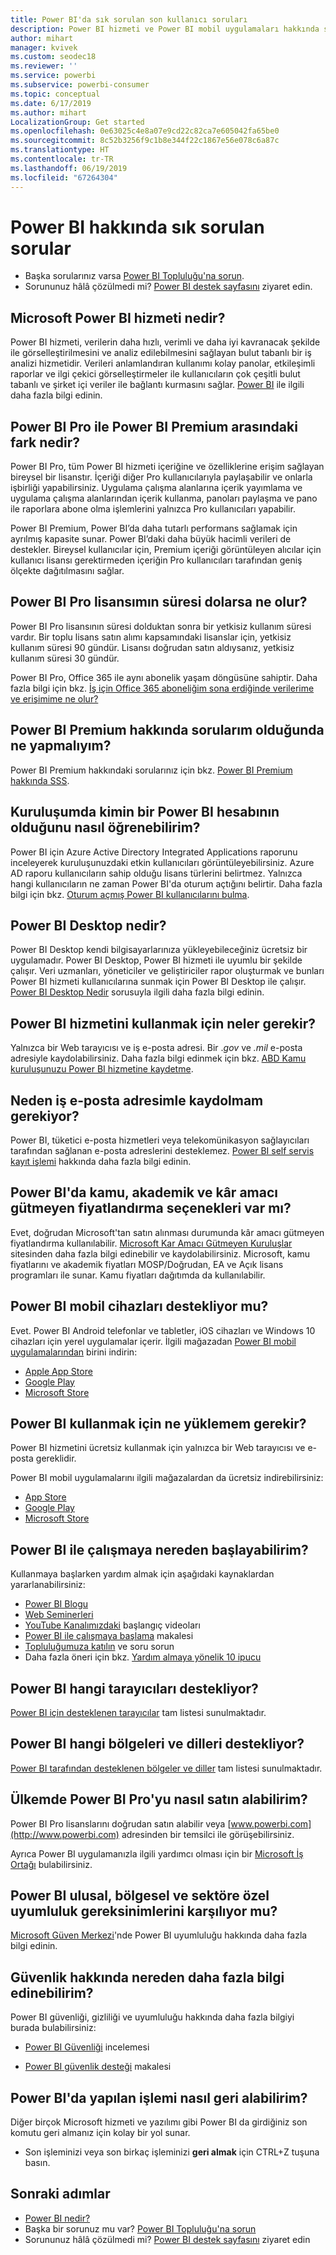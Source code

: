 ```yaml
---
title: Power BI'da sık sorulan son kullanıcı soruları
description: Power BI hizmeti ve Power BI mobil uygulamaları hakkında sık sorulan sorular ve cevaplar listesini inceleyin.
author: mihart
manager: kvivek
ms.custom: seodec18
ms.reviewer: ''
ms.service: powerbi
ms.subservice: powerbi-consumer
ms.topic: conceptual
ms.date: 6/17/2019
ms.author: mihart
LocalizationGroup: Get started
ms.openlocfilehash: 0e63025c4e8a07e9cd22c82ca7e605042fa65be0
ms.sourcegitcommit: 8c52b3256f9c1b8e344f22c1867e56e078c6a87c
ms.translationtype: HT
ms.contentlocale: tr-TR
ms.lasthandoff: 06/19/2019
ms.locfileid: "67264304"
---
```

# <a name="frequently-asked-questions-about-power-bi"></a>Power BI hakkında sık sorulan sorular

* Başka sorularınız varsa [Power BI Topluluğu'na sorun](http://community.powerbi.com/).
* Sorununuz hâlâ çözülmedi mi? [Power BI destek sayfasını](https://powerbi.microsoft.com/support/) ziyaret edin.

## <a name="what-is-the-microsoft-power-bi-service"></a>Microsoft Power BI hizmeti nedir?

Power BI hizmeti, verilerin daha hızlı, verimli ve daha iyi kavranacak şekilde ile görselleştirilmesini ve analiz edilebilmesini sağlayan bulut tabanlı bir iş analizi hizmetidir. Verileri anlamlandıran kullanımı kolay panolar, etkileşimli raporlar ve ilgi çekici görselleştirmeler ile kullanıcıların çok çeşitli bulut tabanlı ve şirket içi veriler ile bağlantı kurmasını sağlar. [Power BI](../power-bi-overview.md) ile ilgili daha fazla bilgi edinin.

## <a name="whats-the-difference-between-power-bi-pro-and-power-bi-premium"></a>Power BI Pro ile Power BI Premium arasındaki fark nedir?

Power BI Pro, tüm Power BI hizmeti içeriğine ve özelliklerine erişim sağlayan bireysel bir lisanstır. İçeriği diğer Pro kullanıcılarıyla paylaşabilir ve onlarla işbirliği yapabilirsiniz. Uygulama çalışma alanlarına içerik yayımlama ve uygulama çalışma alanlarından içerik kullanma, panoları paylaşma ve pano ile raporlara abone olma işlemlerini yalnızca Pro kullanıcıları yapabilir.

Power BI Premium, Power BI’da daha tutarlı performans sağlamak için ayrılmış kapasite sunar. Power BI’daki daha büyük hacimli verileri de destekler. Bireysel kullanıcılar için, Premium içeriği görüntüleyen alıcılar için kullanıcı lisansı gerektirmeden içeriğin Pro kullanıcıları tarafından geniş ölçekte dağıtılmasını sağlar.

## <a name="what-happens-if-my-power-bi-pro-license-expires"></a>Power BI Pro lisansımın süresi dolarsa ne olur?

Power BI Pro lisansının süresi dolduktan sonra bir yetkisiz kullanım süresi vardır. Bir toplu lisans satın alımı kapsamındaki lisanslar için, yetkisiz kullanım süresi 90 gündür. Lisansı doğrudan satın aldıysanız, yetkisiz kullanım süresi 30 gündür.

Power BI Pro, Office 365 ile aynı abonelik yaşam döngüsüne sahiptir. Daha fazla bilgi için bkz. [İş için Office 365 aboneliğim sona erdiğinde verilerime ve erişimime ne olur?](https://support.office.com/article/What-happens-to-my-data-and-access-when-my-Office-365-for-business-subscription-ends-4436582f-211a-45ec-b72e-33647f97d8a3)

## <a name="what-if-i-have-questions-about-power-bi-premium"></a>Power BI Premium hakkında sorularım olduğunda ne yapmalıyım?

Power BI Premium hakkındaki sorularınız için bkz. [Power BI Premium hakkında SSS](../service-premium-faq.md).

## <a name="how-do-i-find-out-who-in-my-organization-has-a-power-bi-account"></a>Kuruluşumda kimin bir Power BI hesabının olduğunu nasıl öğrenebilirim?

Power BI için Azure Active Directory Integrated Applications raporunu inceleyerek kuruluşunuzdaki etkin kullanıcıları görüntüleyebilirsiniz. Azure AD raporu kullanıcıların sahip olduğu lisans türlerini belirtmez. Yalnızca hangi kullanıcıların ne zaman Power BI'da oturum açtığını belirtir. Daha fazla bilgi için bkz. [Oturum açmış Power BI kullanıcılarını bulma](../service-admin-access-usage.md).

## <a name="what-is-power-bi-desktop"></a>Power BI Desktop nedir?

Power BI Desktop kendi bilgisayarlarınıza yükleyebileceğiniz ücretsiz bir uygulamadır. Power BI Desktop, Power BI hizmeti ile uyumlu bir şekilde çalışır.  Veri uzmanları, yöneticiler ve geliştiriciler rapor oluşturmak ve bunları Power BI hizmeti kullanıcılarına sunmak için Power BI Desktop ile çalışır. [Power BI Desktop Nedir](../desktop-what-is-desktop.md) sorusuyla ilgili daha fazla bilgi edinin.

## <a name="what-do-i-need-to-use-the-power-bi-service"></a>Power BI hizmetini kullanmak için neler gerekir?

Yalnızca bir Web tarayıcısı ve iş e-posta adresi. Bir .*gov* ve *.mil* e-posta adresiyle kaydolabilirsiniz. Daha fazla bilgi edinmek için bkz. [ABD Kamu kuruluşunuzu Power BI hizmetine kaydetme](../service-govus-signup.md).

## <a name="why-do-i-have-to-sign-up-with-my-work-email"></a>Neden iş e-posta adresimle kaydolmam gerekiyor?

Power BI, tüketici e-posta hizmetleri veya telekomünikasyon sağlayıcıları tarafından sağlanan e-posta adreslerini desteklemez. [Power BI self servis kayıt işlemi](../service-self-service-signup-for-power-bi.md) hakkında daha fazla bilgi edinin.

## <a name="is-government-academic-and-nonprofit-pricing-available-for-power-bi"></a>Power BI'da kamu, akademik ve kâr amacı gütmeyen fiyatlandırma seçenekleri var mı?

Evet, doğrudan Microsoft'tan satın alınması durumunda kâr amacı gütmeyen fiyatlandırma kullanılabilir. [Microsoft Kar Amacı Gütmeyen Kuruluşlar](https://www.microsoft.com/nonprofits/power-bi) sitesinden daha fazla bilgi edinebilir ve kaydolabilirsiniz. Microsoft, kamu fiyatlarını ve akademik fiyatları MOSP/Doğrudan, EA ve Açık lisans programları ile sunar. Kamu fiyatları dağıtımda da kullanılabilir.

## <a name="does-power-bi-support-mobile-devices"></a>Power BI mobil cihazları destekliyor mu?

Evet. Power BI Android telefonlar ve tabletler, iOS cihazları ve Windows 10 cihazları için yerel uygulamalar içerir. İlgili mağazadan [Power BI mobil uygulamalarından](https://powerbi.microsoft.com/mobile) birini indirin:  

* [Apple App Store](http://go.microsoft.com/fwlink/?LinkId=526218)
* [Google Play](http://go.microsoft.com/fwlink/?LinkID=544867&clcid=0x409)
* [Microsoft Store](http://go.microsoft.com/fwlink/?LinkId=526478)

## <a name="what-do-i-need-to-install-to-use-power-bi"></a>Power BI kullanmak için ne yüklemem gerekir?

Power BI hizmetini ücretsiz kullanmak için yalnızca bir Web tarayıcısı ve e-posta gereklidir.

Power BI mobil uygulamalarını ilgili mağazalardan da ücretsiz indirebilirsiniz:

* [App Store](http://go.microsoft.com/fwlink/?LinkId=526218)
* [Google Play](http://go.microsoft.com/fwlink/?LinkID=544867&clcid=0x409)
* [Microsoft Store](http://go.microsoft.com/fwlink/?LinkId=526478)

## <a name="where-do-i-get-started-with-power-bi"></a>Power BI ile çalışmaya nereden başlayabilirim?

Kullanmaya başlarken yardım almak için aşağıdaki kaynaklardan yararlanabilirsiniz:

* [Power BI Blogu](http://blogs.msdn.com/b/powerbi/)
* [Web Seminerleri](../webinars.md)
* [YouTube Kanalımızdaki](https://www.youtube.com/user/mspowerbi) başlangıç videoları
* [Power BI ile çalışmaya başlama](../service-get-started.md) makalesi
* [Topluluğumuza katılın](https://community.powerbi.com/) ve soru sorun
* Daha fazla öneri için bkz. [Yardım almaya yönelik 10 ipucu](../service-tips-for-finding-help.md)

## <a name="what-browsers-does-power-bi-support"></a>Power BI hangi tarayıcıları destekliyor?

[Power BI için desteklenen tarayıcılar](../service-browser-support.md) tam listesi sunulmaktadır.

## <a name="what-regions-and-languages-does-power-bi-support"></a>Power BI hangi bölgeleri ve dilleri destekliyor?

[Power BI tarafından desteklenen bölgeler ve diller](../supported-languages-countries-regions.md) tam listesi sunulmaktadır.

## <a name="how-can-i-buy-power-bi-pro-in-my-country"></a>Ülkemde Power BI Pro'yu nasıl satın alabilirim?

Power BI Pro lisanslarını doğrudan satın alabilir veya [www.powerbi.com](http://www.powerbi.com) adresinden bir temsilci ile görüşebilirsiniz.

Ayrıca Power BI uygulamanızla ilgili yardımcı olması için bir [Microsoft İş Ortağı](https://partner.microsoft.com/) bulabilirsiniz.

## <a name="does-power-bi-meet-national-regional-and-industry-specific-compliance-requirements"></a>Power BI ulusal, bölgesel ve sektöre özel uyumluluk gereksinimlerini karşılıyor mu?

[Microsoft Güven Merkezi](http://go.microsoft.com/fwlink/?LinkId=785324)'nde Power BI uyumluluğu hakkında daha fazla bilgi edinin.

## <a name="where-can-i-learn-more-about-security"></a>Güvenlik hakkında nereden daha fazla bilgi edinebilirim?

Power BI güvenliği, gizliliği ve uyumluluğu hakkında daha fazla bilgiyi burada bulabilirsiniz:

* [Power BI Güvenliği](http://go.microsoft.com/fwlink/?LinkId=829185) incelemesi

* [Power BI güvenlik desteği](../service-admin-power-bi-security.md) makalesi

## <a name="how-do-i-undo-in-power-bi"></a>Power BI'da yapılan işlemi nasıl geri alabilirim?

Diğer birçok Microsoft hizmeti ve yazılımı gibi Power BI da girdiğiniz son komutu geri almanız için kolay bir yol sunar.

* Son işleminizi veya son birkaç işleminizi **geri almak** için CTRL+Z tuşuna basın.

## <a name="next-steps"></a>Sonraki adımlar

* [Power BI nedir?](../power-bi-overview.md)
* Başka bir sorunuz mu var? [Power BI Topluluğu'na sorun](http://community.powerbi.com/)
* Sorununuz hâlâ çözülmedi mi? [Power BI destek sayfasını](https://powerbi.microsoft.com/support/) ziyaret edin